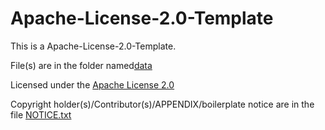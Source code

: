 # Apache-License-2.0-Template
This is a Apache-License-2.0-Template.

File(s) are in the folder named[data](data)

Licensed under the [Apache License 2.0](LICENSE.txt)

Copyright holder(s)/Contributor(s)/APPENDIX/boilerplate notice are in the file [NOTICE.txt](NOTICE.txt)
